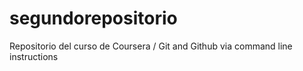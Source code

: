 # segundorepositorio
Repositorio del curso de Coursera / Git and Github via command line instructions
